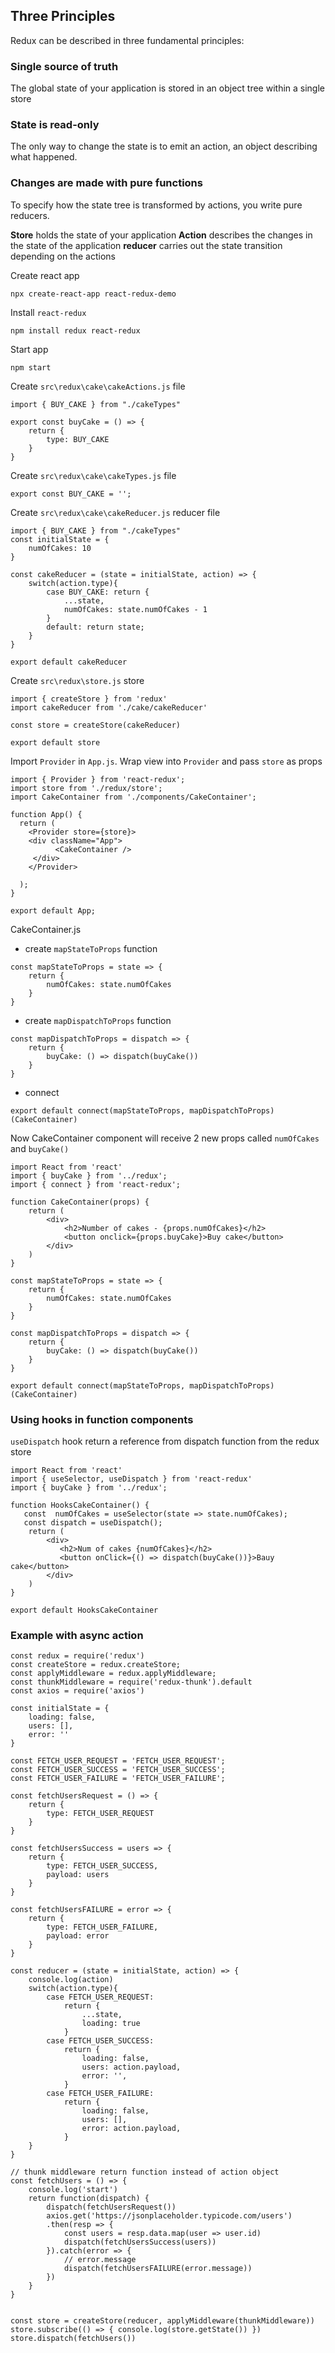 ## Three Principles
Redux can be described in three fundamental principles:

### Single source of truth
The global state of your application is stored in an object tree within a single store

### State is read-only
The only way to change the state is to emit an action, an object describing what happened.

### Changes are made with pure functions
To specify how the state tree is transformed by actions, you write pure reducers.

**Store** holds the state of your application
**Action**  describes the changes in the state of the application
**reducer**  carries out the state transition depending on the actions

Create react app
```
npx create-react-app react-redux-demo
```

Install `react-redux`
```
npm install redux react-redux
```

Start app
```
npm start
```

Create `src\redux\cake\cakeActions.js` file
```
import { BUY_CAKE } from "./cakeTypes"

export const buyCake = () => {
    return {
        type: BUY_CAKE
    }
}
```

Create `src\redux\cake\cakeTypes.js` file
```
export const BUY_CAKE = '';
```

Create `src\redux\cake\cakeReducer.js` reducer file
```
import { BUY_CAKE } from "./cakeTypes"
const initialState = {
    numOfCakes: 10
}

const cakeReducer = (state = initialState, action) => {
    switch(action.type){
        case BUY_CAKE: return {
            ...state,
            numOfCakes: state.numOfCakes - 1
        }
        default: return state;
    }
}

export default cakeReducer
```


Create `src\redux\store.js` store
```
import { createStore } from 'redux'
import cakeReducer from './cake/cakeReducer'

const store = createStore(cakeReducer)

export default store
```

Import `Provider` in `App.js`. Wrap view into `Provider` and pass `store` as props

```
import { Provider } from 'react-redux';
import store from './redux/store';
import CakeContainer from './components/CakeContainer';

function App() {
  return (
    <Provider store={store}>
    <div className="App">
          <CakeContainer />
     </div>
    </Provider>
   
  );
}

export default App;
```

CakeContainer.js
- create `mapStateToProps` function
```
const mapStateToProps = state => {
    return {
        numOfCakes: state.numOfCakes
    }
}
```

- create `mapDispatchToProps` function
```
const mapDispatchToProps = dispatch => {
    return {
        buyCake: () => dispatch(buyCake())
    }
}
```

- connect
```
export default connect(mapStateToProps, mapDispatchToProps)(CakeContainer)
```

Now CakeContainer component will receive 2 new props called `numOfCakes` and `buyCake()`
```
import React from 'react'
import { buyCake } from '../redux';
import { connect } from 'react-redux';

function CakeContainer(props) {
    return (
        <div>
            <h2>Number of cakes - {props.numOfCakes}</h2>
            <button onclick={props.buyCake}>Buy cake</button>
        </div>
    )
}

const mapStateToProps = state => {
    return {
        numOfCakes: state.numOfCakes
    }
}

const mapDispatchToProps = dispatch => {
    return {
        buyCake: () => dispatch(buyCake())
    }
}

export default connect(mapStateToProps, mapDispatchToProps)(CakeContainer)
```

### Using hooks in function components
`useDispatch` hook return a reference from dispatch function from the redux store
```
import React from 'react'
import { useSelector, useDispatch } from 'react-redux'
import { buyCake } from '../redux';

function HooksCakeContainer() {
   const  numOfCakes = useSelector(state => state.numOfCakes);
   const dispatch = useDispatch();
    return (
        <div>
           <h2>Num of cakes {numOfCakes}</h2> 
           <button onClick={() => dispatch(buyCake())}>Bauy cake</button>
        </div>
    )
}

export default HooksCakeContainer
```

### Example with async action
```
const redux = require('redux')
const createStore = redux.createStore;
const applyMiddleware = redux.applyMiddleware;
const thunkMiddleware = require('redux-thunk').default
const axios = require('axios')

const initialState = {
    loading: false,
    users: [],
    error: ''
}

const FETCH_USER_REQUEST = 'FETCH_USER_REQUEST';
const FETCH_USER_SUCCESS = 'FETCH_USER_SUCCESS';
const FETCH_USER_FAILURE = 'FETCH_USER_FAILURE';

const fetchUsersRequest = () => {
    return {
        type: FETCH_USER_REQUEST
    }
}

const fetchUsersSuccess = users => {
    return {
        type: FETCH_USER_SUCCESS,
        payload: users
    }
}

const fetchUsersFAILURE = error => {
    return {
        type: FETCH_USER_FAILURE,
        payload: error
    }
}

const reducer = (state = initialState, action) => {
    console.log(action)
    switch(action.type){
        case FETCH_USER_REQUEST:
            return {
                ...state,
                loading: true
            }
        case FETCH_USER_SUCCESS:
            return {                
                loading: false,
                users: action.payload,
                error: '',
            }
        case FETCH_USER_FAILURE:
            return {                
                loading: false,
                users: [],
                error: action.payload,
            }    
    }
}

// thunk middleware return function instead of action object
const fetchUsers = () => {
    console.log('start')
    return function(dispatch) {
        dispatch(fetchUsersRequest())
        axios.get('https://jsonplaceholder.typicode.com/users')
        .then(resp => {
            const users = resp.data.map(user => user.id)
            dispatch(fetchUsersSuccess(users))
        }).catch(error => {
            // error.message
            dispatch(fetchUsersFAILURE(error.message))
        })
    }
}


const store = createStore(reducer, applyMiddleware(thunkMiddleware))
store.subscribe(() => { console.log(store.getState()) })
store.dispatch(fetchUsers())
```

